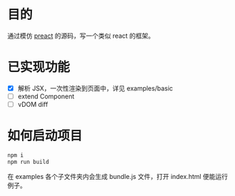 # 目的
通过模仿 [preact](https://github.com/developit/preact) 的源码，写一个类似 react 的框架。

# 已实现功能
- [x] 解析 JSX，一次性渲染到页面中，详见 examples/basic
- [ ] extend Component
- [ ] vDOM diff

# 如何启动项目
```sh
npm i
npm run build
```
在 examples 各个子文件夹内会生成 bundle.js 文件，打开 index.html 便能运行例子。
